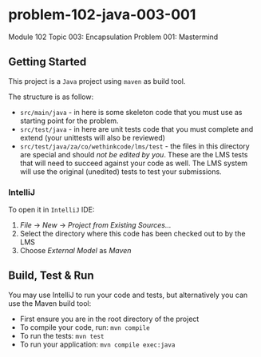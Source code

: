 # problem-102-java-003-001
Module 102
Topic 003: Encapsulation
Problem 001: Mastermind

## Getting Started
This project is a `Java` project using `maven` as build tool.

The structure is as follow:
* `src/main/java` - in here is some skeleton code that you must use as starting point for the problem.
* `src/test/java` - in here are unit tests code that you must complete and extend (your unittests will also be reviewed)
* `src/test/java/za/co/wethinkcode/lms/test` - the files in this directory are special and should _not be edited by you_. These are the LMS tests that will need to succeed against your code as well. The LMS system will use the original (unedited) tests to test your submissions.

### IntelliJ
To open it in `IntelliJ` IDE:
1. _File_ -> _New_ -> _Project from Existing Sources..._
1. Select the directory where this code has been checked out to by the LMS
1. Choose _External Model_ as *Maven*

## Build, Test & Run
You may use IntelliJ to run your code and tests, but alternatively you can use the Maven build tool:
* First ensure you are in the root directory of the project
* To compile your code, run: `mvn compile` 
* To run the tests: `mvn test`
* To run your application: `mvn compile exec:java`

